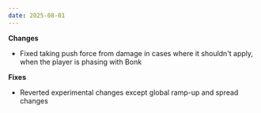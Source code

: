 ```yaml
---
date: 2025-08-01
---
```


**Changes**

* Fixed taking push force from damage in cases where it shouldn't apply, when the player is phasing with Bonk

**Fixes**

* Reverted experimental changes except global ramp-up and spread changes
